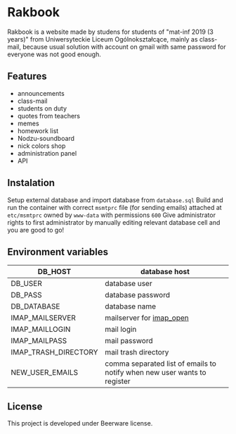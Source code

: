 # Rakbook
Rakbook is a website made by studens for students of "mat-inf 2019 (3 years)" from Uniwersyteckie Liceum Ogólnokształcące, mainly as class-mail, because usual solution with account on gmail with same password for everyone was not good enough.

## Features
+ announcements
+ class-mail
+ students on duty
+ quotes from teachers
+ memes
+ homework list
+ Nodzu-soundboard
+ nick colors shop
+ administration panel
+ API

## Instalation
Setup external database and import database from `database.sql`
Build and run the container with correct `msmtprc` file (for sending emails) attached at `etc/msmtprc` owned by `www-data` with permissions `600`
Give administrator rights to first administrator by manually editing relevant database cell and you are good to go!

## Environment variables
| DB_HOST              | database host                                                                    |
|----------------------|----------------------------------------------------------------------------------|
| DB_USER              | database user                                                                    |
| DB_PASS              | database password                                                                |
| DB_DATABASE          | database name                                                                    |
| IMAP_MAILSERVER      | mailserver for [imap_open](https://www.php.net/manual/en/function.imap-open.php) |
| IMAP_MAILLOGIN       | mail login                                                                       |
| IMAP_MAILPASS        | mail password                                                                    |
| IMAP_TRASH_DIRECTORY | mail trash directory                                                             |
| NEW_USER_EMAILS      | comma separated list of emails to notify when new user wants to register         |

## License
This project is developed under Beerware license.
